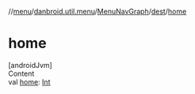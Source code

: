 //[menu](../../../../index.md)/[danbroid.util.menu](../../index.md)/[MenuNavGraph](../index.md)/[dest](index.md)/[home](home.md)



# home  
[androidJvm]  
Content  
val [home](home.md): [Int](https://kotlinlang.org/api/latest/jvm/stdlib/kotlin/-int/index.html)  



